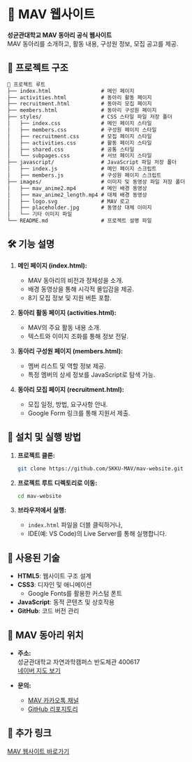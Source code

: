 # 🌟 MAV 웹사이트  

**성균관대학교 MAV 동아리 공식 웹사이트**  
MAV 동아리를 소개하고, 활동 내용, 구성원 정보, 모집 공고를 제공.


## 📂 프로젝트 구조  

```markdown
📁 프로젝트 루트
├── index.html                # 메인 페이지
├── activities.html           # 동아리 활동 페이지
├── recruitment.html          # 동아리 모집 페이지
├── members.html              # 동아리 구성원 페이지
├── styles/                   # CSS 스타일 파일 저장 폴더
│   ├── index.css             # 메인 페이지 스타일
│   ├── members.css           # 구성원 페이지 스타일
│   ├── recruitment.css       # 모집 페이지 스타일
│   ├── activities.css        # 활동 페이지 스타일
│   ├── shared.css            # 공통 스타일
│   └── subpages.css          # 서브 페이지 스타일
├── javascript/               # JavaScript 파일 저장 폴더
│   ├── index.js              # 메인 페이지 스크립트
│   ├── members.js            # 구성원 페이지 스크립트
├── images/                   # 이미지 및 동영상 파일 저장 폴더
│   ├── mav_anime2.mp4        # 메인 배경 동영상
│   ├── mav_anime2_length.mp4 # 대체 배경 동영상
│   ├── logo.svg              # MAV 로고
│   ├── placeholder.jpg       # 동영상 대체 이미지
│   └── 기타 이미지 파일
└── README.md                 # 프로젝트 설명 파일
```


## 🛠️ 기능 설명  

1. **메인 페이지 (index.html):**  
   - MAV 동아리의 비전과 정체성을 소개.  
   - 배경 동영상을 통해 시각적 몰입감을 제공.  
   - 8기 모집 정보 및 지원 버튼 포함.  

2. **동아리 활동 페이지 (activities.html):**  
   - MAV의 주요 활동 내용 소개.  
   - 텍스트와 이미지 조화를 통해 정보 전달.  

3. **동아리 구성원 페이지 (members.html):**  
   - 멤버 리스트 및 역할 정보 제공.  
   - 특정 멤버의 상세 정보를 JavaScript로 탐색 가능.  

4. **동아리 모집 페이지 (recruitment.html):**  
   - 모집 일정, 방법, 요구사항 안내.  
   - Google Form 링크를 통해 지원서 제출.  


## 🚀 설치 및 실행 방법  

1. **프로젝트 클론:**  
   ```bash
   git clone https://github.com/SKKU-MAV/mav-website.git
   ```

2. **프로젝트 루트 디렉토리로 이동:**  
   ```bash
   cd mav-website
   ```

3. **브라우저에서 실행:**  
   - `index.html` 파일을 더블 클릭하거나,  
   - IDE(예: VS Code)의 Live Server를 통해 실행합니다.  


## 🧩 사용된 기술  

- **HTML5**: 웹사이트 구조 설계  
- **CSS3**: 디자인 및 애니메이션  
  - Google Fonts를 활용한 커스텀 폰트  
- **JavaScript**: 동적 콘텐츠 및 상호작용  
- **GitHub**: 코드 버전 관리  


## 📍 MAV 동아리 위치  

- **주소:**  
  성균관대학교 자연과학캠퍼스 반도체관 400617  
  [네이버 지도 보기](https://map.naver.com/p/entry/place/19198641?c=16.00,0,0,0,dh)  

- **문의:**  
  - [MAV 카카오톡 채널](http://pf.kakao.com/_jltrG)  
  - [GitHub 리포지토리](https://github.com/SKKU-MAV)  


## 🔗 추가 링크  

[MAV 웹사이트 바로가기](https://skku-mav.github.io/MAV/)

